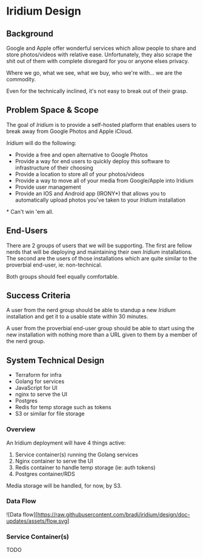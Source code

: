 # Iridium Design

## Background

Google and Apple offer wonderful services which allow people to share and store photos/videos with relative ease. Unfortunately, they also scrape the shit out of them with complete disregard for you or anyone elses privacy.

Where we go, what we see, what we buy, who we're with... we are the commodity.

Even for the technically inclined, it's not easy to break out of their grasp.

## Problem Space & Scope

The goal of *Iridium* is to provide a self-hosted platform that enables users to break away from Google Photos and Apple iCloud.

*Iridium* will do the following:

* Provide a free and open alternative to Google Photos
* Provide a way for end users to quickly deploy this software to infrastructure of their choosing
* Provide a location to store all of your photos/videos
* Provide a way to move all of your media from Google/Apple into Iridium
* Provide user management
* Provide an IOS and Android app (IRONY\*) that allows you to automatically upload photos you've taken to your *Iridium* installation

\* Can't win 'em all.

## End-Users

There are 2 groups of users that we will be supporting. The first are fellow nerds that will be deploying and maintaining their own *Iridium* installations. The second are the users of those installations which are quite similar to the proverbial end-user, ie: non-technical.

Both groups should feel equally comfortable.

## Success Criteria

A user from the nerd group should be able to standup a new *Iridium* installation and get it to a usable state within 30 minutes.

A user from the proverbial end-user group should be able to start using the new installation with nothing more than a URL given to them by a member of the nerd group.

## System Technical Design

* Terraform for infra
* Golang for services
* JavaScript for UI
* nginx to serve the UI
* Postgres
* Redis for temp storage such as tokens
* S3 or similar for file storage

### Overview

An Iridium deployment will have 4 things active:

1. Service container(s) running the Golang services
1. Nginx container to serve the UI
1. Redis container to handle temp storage (ie: auth tokens)
1. Postgres container/RDS

Media storage will be handled, for now, by S3.

### Data Flow

![Data flow][https://raw.githubusercontent.com/bradj/iridium/design/doc-updates/assets/flow.svg]


### Service Container(s)

TODO

